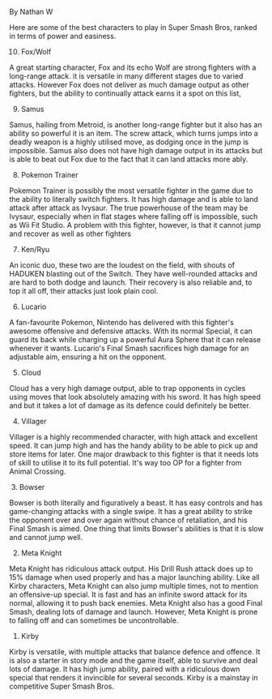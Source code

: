 By Nathan W

Here are some of the best characters to play in Super Smash Bros, ranked in terms of power and easiness.

10. Fox/Wolf

A great starting character, Fox and its echo Wolf are strong fighters with a long-range attack. it is versatile in many different stages due to varied attacks. However Fox does not deliver as much damage output as other fighters, but the ability to continually attack earns it a spot on this list,

9. Samus

Samus, hailing from Metroid, is another long-range fighter but it also has an ability so powerful it is an item. The screw attack, which turns jumps into a deadly weapon is a highly utilised move, as dodging once in the jump is impossible. Samus also does not have high damage output in its attacks but is able to beat out Fox due to the fact that it can land attacks more ably.

8. Pokemon Trainer

Pokemon Trainer is possibly the most versatile fighter in the game due to the ability to literally switch fighters. It has high damage and is able to land attack after attack as Ivysaur. The true powerhouse of the team may be Ivysaur, especially when in flat stages where falling off is impossible, such as Wii Fit Studio. A problem with this fighter, however, is that it cannot jump and recover as well as other fighters
  
7. Ken/Ryu

An iconic duo, these two are the loudest on the field, with shouts of HADUKEN blasting out of the Switch. They have well-rounded attacks and are hard to both dodge and launch. Their recovery is also reliable and, to top it all off, their attacks just look plain cool.

6. Lucario

A fan-favourite Pokemon, Nintendo has delivered with this fighter's awesome offensive and defensive attacks. With its normal Special, it can guard its back while charging up a powerful Aura Sphere that it can release whenever it wants. Lucario's Final Smash sacrifices high damage for an adjustable aim, ensuring a hit on the opponent.

5. Cloud

Cloud has a very high damage output, able to trap opponents in cycles using moves that look absolutely amazing with his sword. It has high speed and but it takes a lot of damage as its defence could definitely be better.  

4. Villager

Villager is a highly recommended character, with high attack and excellent speed. It can jump high and has the handy ability to be able to pick up and store items for later. One major drawback to this fighter is that it needs lots of skill to utilise it to its full potential. It's way too OP for a fighter from Animal Crossing.

 3. Bowser

Bowser is both literally and figuratively a beast. It has easy controls and has game-changing attacks with a single swipe. It has a great ability to strike the opponent over and over again without chance of retaliation, and his Final Smash is aimed. One thing that limits Bowser's abilities is that it is slow and cannot jump well.

2. Meta Knight

Meta Knight has ridiculous attack output. His Drill Rush attack does up to 15% damage when used properly and has a major launching ability. Like all Kirby characters, Meta Knight can also jump multiple times, not to mention an offensive-up special. It is fast and has an infinite sword attack for its normal, allowing it to push back enemies. Meta Knight also has a good Final Smash, dealing lots of damage and launch. However, Meta Knight is prone to falling off and can sometimes be uncontrollable.

1. Kirby

Kirby is versatile, with multiple attacks that balance defence and offence. It is also a starter in story mode and the game itself, able to survive and deal lots of damage. It has high jump ability, paired with a ridiculous down special that renders it invincible for several seconds. Kirby is a mainstay in competitive Super Smash Bros.